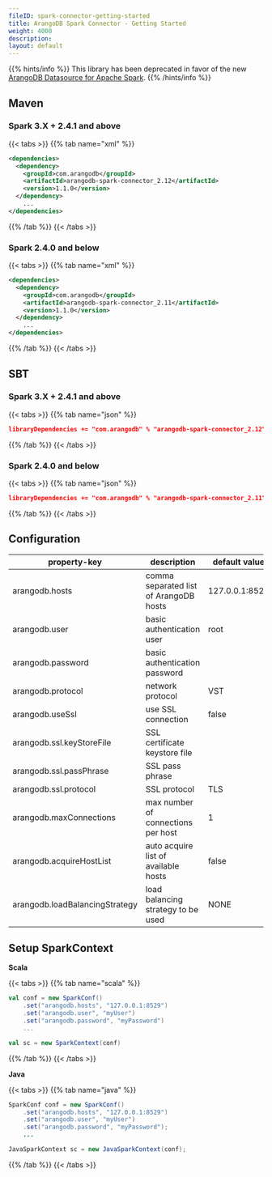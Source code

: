 ```yaml
---
fileID: spark-connector-getting-started
title: ArangoDB Spark Connector - Getting Started
weight: 4000
description: 
layout: default
---
```

{{% hints/info %}}
This library has been deprecated in favor of the new [ArangoDB Datasource for Apache Spark](../spark-connector-new).
{{% /hints/info %}}

## Maven

### Spark 3.X + 2.4.1 and above

{{< tabs >}}
{{% tab name="xml" %}}
```xml
<dependencies>
  <dependency>
    <groupId>com.arangodb</groupId>
    <artifactId>arangodb-spark-connector_2.12</artifactId>
    <version>1.1.0</version>
  </dependency>
	...
</dependencies>
```
{{% /tab %}}
{{< /tabs >}}

### Spark 2.4.0 and below

{{< tabs >}}
{{% tab name="xml" %}}
```xml
<dependencies>
  <dependency>
    <groupId>com.arangodb</groupId>
    <artifactId>arangodb-spark-connector_2.11</artifactId>
    <version>1.1.0</version>
  </dependency>
	...
</dependencies>
```
{{% /tab %}}
{{< /tabs >}}

## SBT

### Spark 3.X + 2.4.1 and above

{{< tabs >}}
{{% tab name="json" %}}
```json
libraryDependencies += "com.arangodb" % "arangodb-spark-connector_2.12" % "1.1.0"
```
{{% /tab %}}
{{< /tabs >}}

### Spark 2.4.0 and below

{{< tabs >}}
{{% tab name="json" %}}
```json
libraryDependencies += "com.arangodb" % "arangodb-spark-connector_2.11" % "1.1.0"
```
{{% /tab %}}
{{< /tabs >}}

## Configuration

| property-key                   | description                            | default value  |
| ------------------------------ | -------------------------------------- | -------------- |
| arangodb.hosts                 | comma separated list of ArangoDB hosts | 127.0.0.1:8529 |
| arangodb.user                  | basic authentication user              | root           |
| arangodb.password              | basic authentication password          |                |
| arangodb.protocol              | network protocol                       | VST            |
| arangodb.useSsl                | use SSL connection                     | false          |
| arangodb.ssl.keyStoreFile      | SSL certificate keystore file          |                |
| arangodb.ssl.passPhrase        | SSL pass phrase                        |                |
| arangodb.ssl.protocol          | SSL protocol                           | TLS            |
| arangodb.maxConnections        | max number of connections per host     | 1              |
| arangodb.acquireHostList       | auto acquire list of available hosts   | false          |
| arangodb.loadBalancingStrategy | load balancing strategy to be used     | NONE           |

## Setup SparkContext

**Scala**

{{< tabs >}}
{{% tab name="scala" %}}
```scala
val conf = new SparkConf()
    .set("arangodb.hosts", "127.0.0.1:8529")
    .set("arangodb.user", "myUser")
    .set("arangodb.password", "myPassword")
    ...

val sc = new SparkContext(conf)
```
{{% /tab %}}
{{< /tabs >}}

**Java**

{{< tabs >}}
{{% tab name="java" %}}
```java
SparkConf conf = new SparkConf()
    .set("arangodb.hosts", "127.0.0.1:8529")
    .set("arangodb.user", "myUser")
    .set("arangodb.password", "myPassword");
    ...

JavaSparkContext sc = new JavaSparkContext(conf);
```
{{% /tab %}}
{{< /tabs >}}
